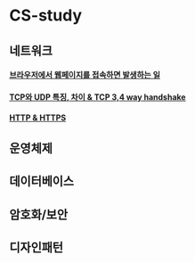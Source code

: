 # CS-study

## 네트워크
#### [브라우저에서 웹페이지를 접속하면 발생하는 일](./Network/Network_01_about_connect_website.md)
#### [TCP와 UDP 특징, 차이 & TCP 3,4 way handshake](./Network/Network_02_TCP&UDP.md)

#### [HTTP & HTTPS](./Network/Network_03_HTTP&HTTPS.md)

## 운영체제

## 데이터베이스

## 암호화/보안

## 디자인패턴